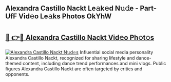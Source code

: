 ## Alexandra Castillo Nackt Le𝚊k𝚎d N𝚞𝚍e - Part-UfF Vid𝚎o Le𝚊ks Photos OkYhW

# <h2><a href="http://fba66v.evod.top/?m=Alexandra+Castillo+Nackt">🔗 👉🔴 Alexandra Castillo Nackt Vid𝚎o Ph𝚘t𝚘s</a></h2>

[![Alexandra Castillo Nackt N𝚞d𝚎s](https://i.imgur.com/8V9OHl7.gif)](http://fba66v.evod.top/?m=Alexandra+Castillo+Nackt)
Influential social media personality Alexandra Castillo Nackt, recognized for sharing lifestyle and dance-themed content, including dance trend performances and mini vlogs. Public figures Alexandra Castillo Nackt are often targeted by critics and opponents. 

